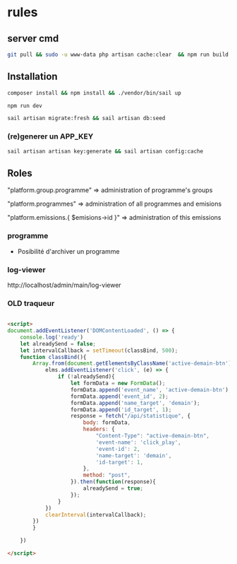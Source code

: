 # rules
## server cmd
```bash
git pull && sudo -u www-data php artisan cache:clear  && npm run build

```
## Installation
```bash
composer install && npm install && ./vendor/bin/sail up 
```
```bash
npm run dev
```
```bash
sail artisan migrate:fresh && sail artisan db:seed
```
### (re)generer un APP_KEY
```bash
sail artisan artisan key:generate && sail artisan config:cache
```

## Roles
"platform.group.programme" => administration of programme's groups

"platform.programmes" => administration of all programmes and emisions

"platform.emissions.{ $emisions->id }" => administration of this emissions


### programme

- Posibilité d'archiver un programme
### log-viewer
http://localhost/admin/main/log-viewer

### OLD traqueur
```html

<script>
document.addEventListener('DOMContentLoaded', () => {
    console.log('ready')
    let alreadySend = false;
    let intervalCallback = setTimeout(classBind, 500);
    function classBind(){
        Array.from(document.getElementsByClassName('active-demain-btn')).forEach(elms => {
            elms.addEventListener('click', (e) => {
                if (!alreadySend){
                    let formData = new FormData();
                    formData.append('event_name', 'active-demain-btn');
                    formData.append('event_id', 2);
                    formData.append('name_target', 'demain');
                    formData.append('id_target', 1);
                    response = fetch("/api/statistique", {
                        body: formData,
                        headers: {
                            "Content-Type": "active-demain-btn",
                            'event-name': 'click_play',
                            'event-id': 2,
                            'name-target': 'demain',
                            'id-target': 1,
                        },
                        method: "post",
                    }).then(function(response){
                        alreadySend = true;
                    });
                }
            })
            clearInterval(intervalCallback);
        })
        }

    })

</script>
```
